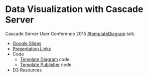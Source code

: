 # Data Visualization with Cascade Server

Cascade Server User Conference 2015 [#templateDiagram](https://twitter.com/search?q=%23templatediagram) talk.

 - [Google Slides](https://goo.gl/Juliie)
 - [Presentation Links](https://github.com/espanae/dataviz/wiki/Presentation-Links)
 - Code
   - [Template Diagram](https://github.com/espanae/dataviz/tree/master/templateDiagram) code.
   - [Template Publisher]() code.
 - D3 Resources
